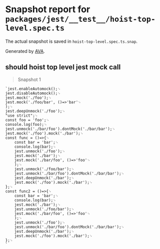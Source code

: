 # Snapshot report for `packages/jest/__test__/hoist-top-level.spec.ts`

The actual snapshot is saved in `hoist-top-level.spec.ts.snap`.

Generated by [AVA](https://avajs.dev).

## should hoist top level jest mock call

> Snapshot 1

    `jest.enableAutomock();␊
    jest.disableAutomock();␊
    jest.mock('./foo');␊
    jest.mock('./foo/bar', ()=>'bar'␊
    );␊
    jest.deepUnmock('./foo');␊
    "use strict";␊
    const foo = 'foo';␊
    console.log(foo);␊
    jest.unmock('./bar/foo').dontMock('./bar/bar');␊
    jest.mock('./foo').mock('./bar');␊
    const func = ()=>{␊
        const bar = 'bar';␊
        console.log(bar);␊
        jest.unmock('./foo');␊
        jest.mock('./bar');␊
        jest.mock('./bar/foo', ()=>'foo'␊
        );␊
        jest.unmock('./foo/bar');␊
        jest.unmock('./bar/foo').dontMock('./bar/bar');␊
        jest.deepUnmock('./bar');␊
        jest.mock('./foo').mock('./bar');␊
    };␊
    const func2 = ()=>{␊
        const bar = 'bar';␊
        console.log(bar);␊
        jest.mock('./bar');␊
        jest.unmock('./foo/bar');␊
        jest.mock('./bar/foo', ()=>'foo'␊
        );␊
        jest.unmock('./foo');␊
        jest.unmock('./bar/foo').dontMock('./bar/bar');␊
        jest.deepUnmock('./bar');␊
        jest.mock('./foo').mock('./bar');␊
    };␊
    `
